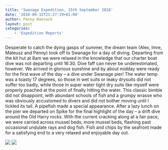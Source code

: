 ```yaml
---
title: 'Swanage Expedition, 15th September 2018'
date: '2018-09-15T21:27:19+01:00'
author: Penny Hancock
layout: post
categories:
    - 'Expedition Reports'
---
```


Desperate to catch the dying gasps of summer, the dream team (Alex, Imre, Mateusz and Penny) took off to Swanage for a day of diving. Departing from the kit hut at 8am we were relaxed in the knowledge that our charter boat dive was not departing until 16:30. Dive faff can never be underestimated, however. We arrived in glorious sunshine and by about midday were ready for the first wave of the day – a dive under Swanage pier! The water temp was a toasty 17 degrees, so those in wet suits or leaky drysuits did not suffer too badly, while those in super water tight dry suits like myself were properly poached at the point of finally hitting the water. This classic bimble did not disappoint, with abundant schools of fish and a grumpy wrasse who was obviously accustomed to divers and did not bother moving until I tickled its tail. A pipefish made a special appearance. After a lazy lunch on the pier we departed on Spike for the final highlight of the day – a drift dive around the Old Harry rocks. With the current cracking along at a fair pace, we were carried across mussel beds, more mussel beds, flashing past occasional undulate rays and dog fish. Fish and chips by the seafront made for a satisfying end to a very relaxed and enjoyable day out.

![](https://ouueg.com/wp-content/uploads/2018/10/IMG_2176-800x600.jpg)
![](https://ouueg.com/wp-content/uploads/2018/10/IMG_2178-800x600.jpg)
